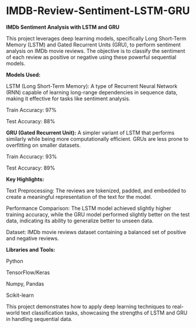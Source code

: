 # IMDB-Review-Sentiment-LSTM-GRU

**IMDb Sentiment Analysis with LSTM and GRU**

This project leverages deep learning models, specifically Long Short-Term Memory (LSTM) and Gated Recurrent Units (GRU), to perform sentiment analysis on IMDb movie reviews. The objective is to classify the sentiment of each review as positive or negative using these powerful sequential models.




**Models Used:**


LSTM (Long Short-Term Memory): A type of Recurrent Neural Network (RNN) capable of learning long-range dependencies in sequence data, making it effective for tasks like sentiment analysis.


Train Accuracy: 97%


Test Accuracy: 88%



**GRU (Gated Recurrent Unit):** A simpler variant of LSTM that performs similarly while being more computationally efficient. GRUs are less prone to overfitting on smaller datasets.


Train Accuracy: 93%


Test Accuracy: 89%



**Key Highlights:**


Text Preprocessing: The reviews are tokenized, padded, and embedded to create a meaningful representation of the text for the model.


Performance Comparison: The LSTM model achieved slightly higher training accuracy, while the GRU model performed slightly better on the test data, indicating its ability to generalize better to unseen data.


Dataset: IMDb movie reviews dataset containing a balanced set of positive and negative reviews.



**Libraries and Tools:**


Python


TensorFlow/Keras


Numpy, Pandas


Scikit-learn



This project demonstrates how to apply deep learning techniques to real-world text classification tasks, showcasing the strengths of LSTM and GRU in handling sequential data.

